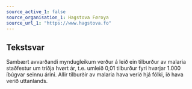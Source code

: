 ```yaml
---
source_active_1: false
source_organisation_1: Hagstova Føroya
source_url_1: "https://www.hagstova.fo"
---
```

## Tekstsvar  
Sambært avvarðandi myndugleikum verður á leið ein tilburður av malaria staðfestur um triðja hvørt ár, t.e. umleið 0,01 tilburður fyri hvørjar 1.000 íbúgvar seinnu árini. Allir tilburðir av malaria hava verið hjá fólki, ið hava verið uttanlands.
